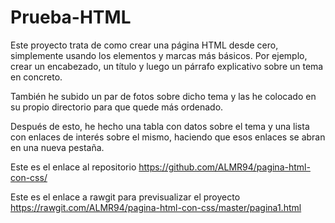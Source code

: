 # Prueba-HTML
Este proyecto trata de como crear una página HTML desde cero, simplemente usando los elementos y marcas más básicos. Por ejemplo, crear un encabezado, un título y luego un párrafo explicativo sobre un tema en concreto.

También he subido un par de fotos sobre dicho tema y las he colocado en su propio directorio para que quede más ordenado.

Después de esto, he hecho una tabla con datos sobre el tema y una lista con enlaces de interés sobre el mismo, haciendo que esos enlaces se abran en una nueva pestaña.

Este es el enlace al repositorio https://github.com/ALMR94/pagina-html-con-css/

Este es el enlace a rawgit para previsualizar el proyecto https://rawgit.com/ALMR94/pagina-html-con-css/master/pagina1.html
